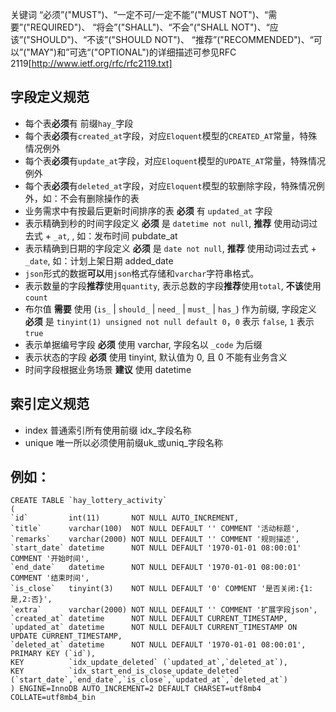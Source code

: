 
关键词 “必须”("MUST")、“一定不可/一定不能”("MUST NOT")、“需要”("REQUIRED")、
“将会”("SHALL")、“不会”("SHALL NOT")、“应该”("SHOULD")、“不该”("SHOULD NOT")、
“推荐”("RECOMMENDED")、“可以”("MAY")和”可选“("OPTIONAL")的详细描述可参见RFC 2119[http://www.ietf.org/rfc/rfc2119.txt]

## 字段定义规范
- 每个表**必须**有 前缀`hay_`字段
- 每个表**必须**有`created_at`字段，对应`Eloquent`模型的`CREATED_AT`常量，特殊情况例外
- 每个表**必须**有`update_at`字段，对应`Eloquent`模型的`UPDATE_AT`常量，特殊情况例外
- 每个表**必须**有`deleted_at`字段，对应`Eloquent`模型的软删除字段，特殊情况例外，如：不会有删除操作的表
- 业务需求中有按最后更新时间排序的表 **必须** 有 `updated_at` 字段
- 表示精确到秒的时间字段定义 **必须** 是 `datetime not null`, **推荐** 使用动词过去式 + `_at`, , 如：发布时间 pubdate_at
- 表示精确到日期的字段定义 **必须** 是 `date not null`,  **推荐** 使用动词过去式 + `_date`, 如：计划上架日期 added_date
- `json`形式的数据**可以**用`json`格式存储和`varchar`字符串格式。
- 表示数量的字段**推荐**使用`quantity`, 表示总数的字段**推荐**使用`total`, **不该**使用`count`
- 布尔值 **需要** 使用 (`is_` | `should_` | `need_` | `must_` | `has_`) 作为前缀,
  字段定义 **必须** 是 `tinyint(1) unsigned not null default 0`，`0` 表示 `false`, `1` 表示 `true`
- 表示单据编号字段 **必须** 使用 varchar, 字段名以 `_code` 为后缀
- 表示状态的字段 **必须** 使用 tinyint, 默认值为 0, 且 0 不能有业务含义
- 时间字段根据业务场景 **建议** 使用 datetime

## 索引定义规范
- index 普通索引所有使用前缀 idx_字段名称
- unique  唯一所以必须使用前缀uk_或uniq_字段名称

## 例如：
    CREATE TABLE `hay_lottery_activity`
    (
    `id`         int(11)       NOT NULL AUTO_INCREMENT,
    `title`      varchar(100)  NOT NULL DEFAULT '' COMMENT '活动标题',
    `remarks`    varchar(2000) NOT NULL DEFAULT '' COMMENT '规则描述',
    `start_date` datetime      NOT NULL DEFAULT '1970-01-01 08:00:01' COMMENT '开始时间',
    `end_date`   datetime      NOT NULL DEFAULT '1970-01-01 08:00:01' COMMENT '结束时间',
    `is_close`   tinyint(3)    NOT NULL DEFAULT '0' COMMENT '是否关闭:{1:是,2:否}',
    `extra`      varchar(2000) NOT NULL DEFAULT '' COMMENT '扩展字段json',
    `created_at` datetime      NOT NULL DEFAULT CURRENT_TIMESTAMP,
    `updated_at` datetime      NOT NULL DEFAULT CURRENT_TIMESTAMP ON UPDATE CURRENT_TIMESTAMP,
    `deleted_at` datetime      NOT NULL DEFAULT '1970-01-01 08:00:01',
    PRIMARY KEY (`id`),
    KEY          `idx_update_deleted` (`updated_at`,`deleted_at`),
    KEY          `idx_start_end_is_close_update_deleted` (`start_date`,`end_date`,`is_close`,`updated_at`,`deleted_at`)
    ) ENGINE=InnoDB AUTO_INCREMENT=2 DEFAULT CHARSET=utf8mb4 COLLATE=utf8mb4_bin
